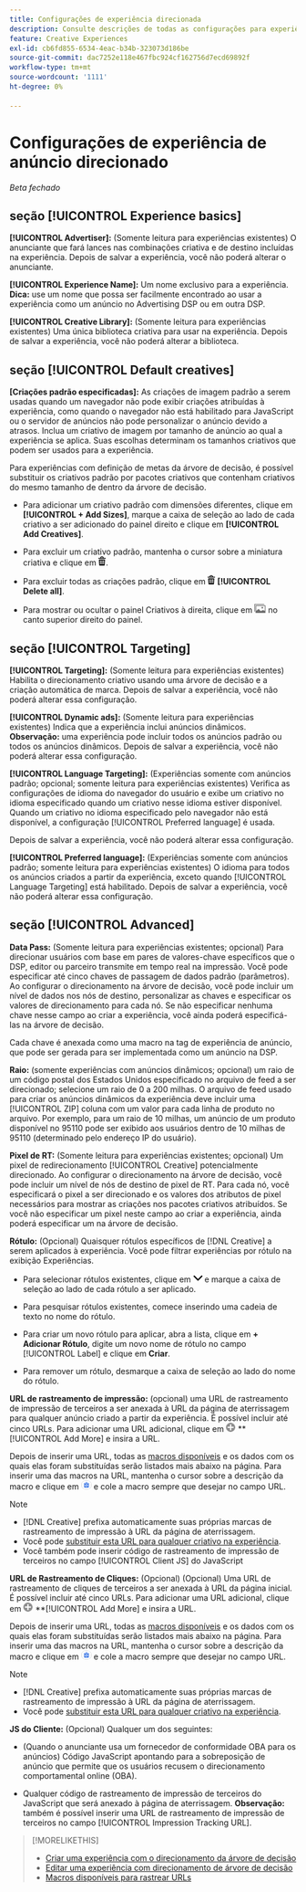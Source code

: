 ```yaml
---
title: Configurações de experiência direcionada
description: Consulte descrições de todas as configurações para experiências de anúncios direcionados.
feature: Creative Experiences
exl-id: cb6fd855-6534-4eac-b34b-323073d186be
source-git-commit: dac7252e118e467fbc924cf162756d7ecd69892f
workflow-type: tm+mt
source-wordcount: '1111'
ht-degree: 0%

---
```


# Configurações de experiência de anúncio direcionado

*Beta fechado*

## seção [!UICONTROL Experience basics]

**[!UICONTROL Advertiser]:** (Somente leitura para experiências existentes) O anunciante que fará lances nas combinações criativa e de destino incluídas na experiência. Depois de salvar a experiência, você não poderá alterar o anunciante.

**[!UICONTROL Experience Name]:** Um nome exclusivo para a experiência. **Dica:** use um nome que possa ser facilmente encontrado ao usar a experiência como um anúncio no Advertising DSP ou em outra DSP.

**[!UICONTROL Creative Library]:** (Somente leitura para experiências existentes) Uma única biblioteca criativa para usar na experiência. Depois de salvar a experiência, você não poderá alterar a biblioteca.

## seção [!UICONTROL Default creatives]

**\[Criações padrão especificadas\]:** As criações de imagem padrão a serem usadas quando um navegador não pode exibir criações atribuídas à experiência, como quando o navegador não está habilitado para JavaScript ou o servidor de anúncios não pode personalizar o anúncio devido a atrasos. Inclua um criativo de imagem por tamanho de anúncio ao qual a experiência se aplica. Suas escolhas determinam os tamanhos criativos que podem ser usados para a experiência.<!-- In the legacy product, you selected the ad sizes for the experience, and then selected default images for each of those ad sizes. This feels a little wonky in that there isn't a distinct/obvious "Creative Sizes" setting to reference. -->

Para experiências com definição de metas da árvore de decisão, é possível substituir os criativos padrão por pacotes criativos que contenham criativos do mesmo tamanho de dentro da árvore de decisão.<!-- verify -->

* Para adicionar um criativo padrão com dimensões diferentes, clique em **[!UICONTROL + Add Sizes]**, marque a caixa de seleção ao lado de cada criativo a ser adicionado do painel direito e clique em **[!UICONTROL Add Creatives]**.

* Para excluir um criativo padrão, mantenha o cursor sobre a miniatura criativa e clique em ![Excluir](/help/creative/assets/delete.png "Excluir").

* Para excluir todas as criações padrão, clique em ![Excluir](/help/creative/assets/delete.png "Excluir") **[!UICONTROL Delete all]**.

* Para mostrar ou ocultar o painel Criativos à direita, clique em ![Mostrar/Ocultar](/help/creative/assets/hide-show-creatives.png "Mostrar/Ocultar") no canto superior direito do painel.

## seção [!UICONTROL Targeting]

**[!UICONTROL Targeting]:** (Somente leitura para experiências existentes) Habilita o direcionamento criativo usando uma árvore de decisão e a criação automática de marca. Depois de salvar a experiência, você não poderá alterar essa configuração.

**[!UICONTROL Dynamic ads]:** (Somente leitura para experiências existentes) Indica que a experiência inclui anúncios dinâmicos. **Observação:** uma experiência pode incluir todos os anúncios padrão ou todos os anúncios dinâmicos. Depois de salvar a experiência, você não poderá alterar essa configuração.

**[!UICONTROL Language Targeting]:** (Experiências somente com anúncios padrão; opcional; somente leitura para experiências existentes) Verifica as configurações de idioma do navegador do usuário e exibe um criativo no idioma especificado quando um criativo nesse idioma estiver disponível. Quando um criativo no idioma especificado pelo navegador não está disponível, a configuração [!UICONTROL Preferred language] é usada.

Depois de salvar a experiência, você não poderá alterar essa configuração.

**[!UICONTROL Preferred language]:** (Experiências somente com anúncios padrão; somente leitura para experiências existentes) O idioma para todos os anúncios criados a partir da experiência, exceto quando [!UICONTROL Language Targeting] está habilitado. Depois de salvar a experiência, você não poderá alterar essa configuração.

## seção [!UICONTROL Advanced]

**Data Pass:** (Somente leitura para experiências existentes; opcional) Para direcionar usuários com base em pares de valores-chave específicos que o DSP, editor ou parceiro transmite em tempo real na impressão. Você pode especificar até cinco chaves de passagem de dados padrão (parâmetros). Ao configurar o direcionamento na árvore de decisão, você pode incluir um nível de dados nos nós de destino, personalizar as chaves e especificar os valores de direcionamento para cada nó. Se não especificar nenhuma chave nesse campo ao criar a experiência, você ainda poderá especificá-las na árvore de decisão.

Cada chave é anexada como uma macro na tag de experiência de anúncio, que pode ser gerada para ser implementada como um anúncio na DSP.

**Raio:** (somente experiências com anúncios dinâmicos; opcional) um raio de um código postal dos Estados Unidos especificado no arquivo de feed a ser direcionado; selecione um raio de 0 a 200 milhas. O arquivo de feed usado para criar os anúncios dinâmicos da experiência deve incluir uma [!UICONTROL ZIP] coluna<!-- or a user-named column mapped to a ZIP column --> com um valor para cada linha de produto no arquivo. Por exemplo, para um raio de 10 milhas, um anúncio de um produto disponível no 95110 pode ser exibido aos usuários dentro de 10 milhas de 95110 (determinado pelo endereço IP do usuário).

**Pixel de RT:** (Somente leitura para experiências existentes; opcional) Um pixel de redirecionamento [!UICONTROL Creative] potencialmente direcionado. Ao configurar o direcionamento na árvore de decisão, você pode incluir um nível de nós de destino de pixel de RT. Para cada nó, você especificará o pixel a ser direcionado e os valores dos atributos de pixel necessários para mostrar as criações nos pacotes criativos atribuídos. Se você não especificar um pixel neste campo ao criar a experiência, ainda poderá especificar um na árvore de decisão.<!-- May move this to just within the decision tree. -->

**Rótulo:**<!-- should be "Labels" --> (Opcional) Quaisquer rótulos específicos de [!DNL Creative] a serem aplicados à experiência. Você pode filtrar experiências por rótulo na exibição Experiências<!-- sic -->.

* Para selecionar rótulos existentes, clique em ![Abaixo](/help/creative/assets/chevron-down.png "Abaixo") e marque a caixa de seleção ao lado de cada rótulo a ser aplicado.

* Para pesquisar rótulos existentes, comece inserindo uma cadeia de texto no nome do rótulo.

* Para criar um novo rótulo para aplicar, abra a lista, clique em **+ Adicionar Rótulo**, digite um novo nome de rótulo no campo [!UICONTROL Label] e clique em **Criar**.

* Para remover um rótulo, desmarque a caixa de seleção ao lado do nome do rótulo.

**URL de rastreamento de impressão:** (opcional) uma URL de rastreamento de impressão de terceiros a ser anexada à URL da página de aterrissagem para qualquer anúncio criado a partir da experiência. É possível incluir até cinco URLs. Para adicionar uma URL adicional, clique em ![ícone](/help/creative/assets/create.png) **[!UICONTROL Add More] e insira a URL.

Depois de inserir uma URL, todas as [macros disponíveis](/help/creative/creative-macros.md) e os dados com os quais elas foram substituídas serão listados mais abaixo na página. Para inserir uma das macros na URL, mantenha o cursor sobre a descrição da macro e clique em ![Copiar para a área de transferência](/help/creative/assets/copy-to-clipboard.png "Copiar para a área de transferência") e cole a macro sempre que desejar no campo URL.

>[!NOTE]
>
>* [!DNL Creative] prefixa automaticamente suas próprias marcas de rastreamento de impressão à URL da página de aterrissagem.
>* Você pode [substituir esta URL para qualquer criativo na experiência](experience-tracking-urls-targeting.md).
>* Você também pode inserir código de rastreamento de impressão de terceiros no campo [!UICONTROL Client JS] do JavaScript

**URL de Rastreamento de Cliques:** (Opcional) (Opcional) Uma URL de rastreamento de cliques de terceiros a ser anexada à URL da página inicial. É possível incluir até cinco URLs. Para adicionar uma URL adicional, clique em ![ícone](/help/creative/assets/create.png) **[!UICONTROL Add More] e insira a URL.

Depois de inserir uma URL, todas as [macros disponíveis](/help/creative/creative-macros.md) e os dados com os quais elas foram substituídas serão listados mais abaixo na página. Para inserir uma das macros na URL, mantenha o cursor sobre a descrição da macro e clique em ![Copiar para a área de transferência](/help/creative/assets/copy-to-clipboard.png "Copiar para a área de transferência") e cole a macro sempre que desejar no campo URL.

>[!NOTE]
>
>* [!DNL Creative] prefixa automaticamente suas próprias marcas de rastreamento de impressão à URL da página de aterrissagem.
>* Você pode [substituir esta URL para qualquer criativo na experiência](experience-tracking-urls-targeting.md).

**JS do Cliente:** (Opcional) Qualquer um dos seguintes:

* (Quando o anunciante usa um fornecedor de conformidade OBA para os anúncios) Código JavaScript apontando para a sobreposição de anúncio que permite que os usuários recusem o direcionamento comportamental online (OBA).

* Qualquer código de rastreamento de impressão de terceiros do JavaScript que será anexado à página de aterrissagem. **Observação:** também é possível inserir uma URL de rastreamento de impressão de terceiros no campo [!UICONTROL Impression Tracking URL].

>[!MORELIKETHIS]
>
>* [Criar uma experiência com o direcionamento da árvore de decisão](experience-create-targeting.md)
>* [Editar uma experiência com direcionamento de árvore de decisão](experience-edit-targeting.md)
>* [Macros disponíveis para rastrear URLs](/help/creative/creative-macros.md)
